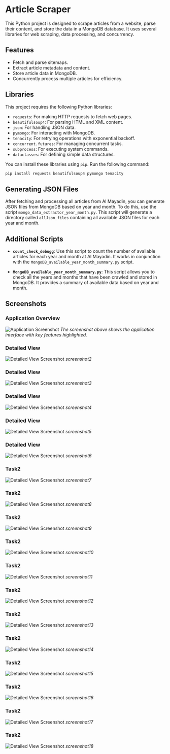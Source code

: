 # Article Scraper

This Python project is designed to scrape articles from a website, parse their content, and store the data in a MongoDB database. It uses several libraries for web scraping, data processing, and concurrency.

## Features

- Fetch and parse sitemaps.
- Extract article metadata and content.
- Store article data in MongoDB.
- Concurrently process multiple articles for efficiency.

## Libraries

This project requires the following Python libraries:

- `requests`: For making HTTP requests to fetch web pages.
- `beautifulsoup4`: For parsing HTML and XML content.
- `json`: For handling JSON data.
- `pymongo`: For interacting with MongoDB.
- `tenacity`: For retrying operations with exponential backoff.
- `concurrent.futures`: For managing concurrent tasks.
- `subprocess`: For executing system commands.
- `dataclasses`: For defining simple data structures.

You can install these libraries using `pip`. Run the following command:

```bash
pip install requests beautifulsoup4 pymongo tenacity
```

## Generating JSON Files

After fetching and processing all articles from Al Mayadin, you can generate JSON files from MongoDB based on year and month. To do this, use the script `mongo_data_extractor_year_month.py`. This script will generate a directory called `allJson_files` containing all available JSON files for each year and month.

## Additional Scripts

- **`count_check_debugg`**: Use this script to count the number of available articles for each year and month at Al Mayadin. It works in conjunction with the `MongoDB_available_year_month_summary.py` script.

- **`MongoDB_available_year_month_summary.py`**: This script allows you to check all the years and months that have been crawled and stored in MongoDB. It provides a summary of available data based on year and month.

## Screenshots

### Application Overview
![Application Screenshot](screenshots/screenshot1.png)
*The screenshot above shows the application interface with key features highlighted.*


### Detailed View
![Detailed View Screenshot](screenshots/screenshot2.png)
*screenshot2*

### Detailed View
![Detailed View Screenshot](screenshots/screenshot3.png)
*screenshot3*

### Detailed View
![Detailed View Screenshot](screenshots/screenshot4.png)
*screenshot4*

### Detailed View
![Detailed View Screenshot](screenshots/screenshot5.png)
*screenshot5*

### Detailed View
![Detailed View Screenshot](screenshots/screenshot6.png)
*screenshot6*

### Task2 
![Detailed View Screenshot](screenshots/screenshot7.png)
*screenshot7*

### Task2 
![Detailed View Screenshot](screenshots/screenshot8.png)
*screenshot8*

### Task2 
![Detailed View Screenshot](screenshots/screenshot9.png)
*screenshot9*

### Task2 
![Detailed View Screenshot](screenshots/screenshot10.png)
*screenshot10*

### Task2 
![Detailed View Screenshot](screenshots/screenshot11.png)
*screenshot11*

### Task2 
![Detailed View Screenshot](screenshots/screenshot12.png)
*screenshot12*


### Task2 
![Detailed View Screenshot](screenshots/screenshot13.png)
*screenshot13*

### Task2 
![Detailed View Screenshot](screenshots/screenshot14.png)
*screenshot14*


### Task2 
![Detailed View Screenshot](screenshots/screenshot15.png)
*screenshot15*


### Task2 
![Detailed View Screenshot](screenshots/screenshot16.png)
*screenshot16*


### Task2 
![Detailed View Screenshot](screenshots/screenshot17.png)
*screenshot17*

### Task2 
![Detailed View Screenshot](screenshots/screenshot18.png)
*screenshot18*






